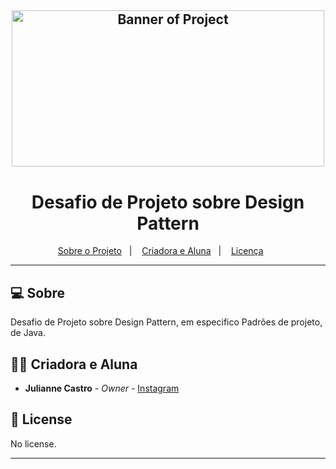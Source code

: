 <h2 align="center">
    <img alt="Banner of Project" title="" src="https://github.com/user-attachments/assets/4c6fccfe-fb2b-4d51-8db1-153ca2d2206a" width="500px" height="250px" />
</h2>
<p align="center">
  <h1 align="center">Desafio de Projeto sobre Design Pattern</h1>
</p>
<p align="center">
  <a href="#-sobre">Sobre o Projeto</a>&nbsp;&nbsp;&nbsp;|&nbsp;&nbsp;&nbsp;
  <a href="#-criadora">Criadora e Aluna</a>&nbsp;&nbsp;&nbsp;|&nbsp;&nbsp;&nbsp;
  <a href="#-license">Licença</a>&nbsp;&nbsp;&nbsp;&nbsp;&nbsp;&nbsp;
</p>

___

## 💻 Sobre
Desafio de Projeto sobre Design Pattern, em especifico Padrões de projeto, de Java.


## 👨‍💻 Criadora e Aluna

* **Julianne Castro** - *Owner* - [Instagram](https://www.instagram.com/jucastrum/)

## 📝 License

No license.

---
[license]: LICENSE
